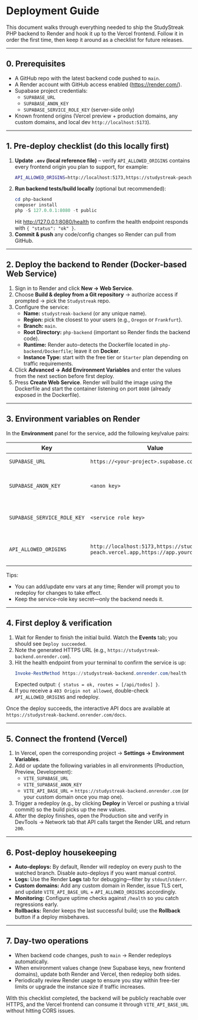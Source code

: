 # Deployment Guide

This document walks through everything needed to ship the StudyStreak PHP backend to Render and hook it up to the Vercel frontend. Follow it in order the first time, then keep it around as a checklist for future releases.

---

## 0. Prerequisites

- A GitHub repo with the latest backend code pushed to `main`.
- A Render account with GitHub access enabled (<https://render.com/>).
- Supabase project credentials:
  - `SUPABASE_URL`
  - `SUPABASE_ANON_KEY`
  - `SUPABASE_SERVICE_ROLE_KEY` (server-side only)
- Known frontend origins (Vercel preview + production domains, any custom domains, and local dev `http://localhost:5173`).

---

## 1. Pre-deploy checklist (do this locally first)

1. **Update `.env` (local reference file)** – verify `API_ALLOWED_ORIGINS` contains every frontend origin you plan to support, for example:
   ```bash
   API_ALLOWED_ORIGINS=http://localhost:5173,https://studystreak-peach.vercel.app,https://app.yourdomain.com
   ```
2. **Run backend tests/build locally** (optional but recommended):
   ```powershell
   cd php-backend
   composer install
   php -S 127.0.0.1:8080 -t public
   ```
   Hit <http://127.0.0.1:8080/health> to confirm the health endpoint responds with `{ "status": "ok" }`.
3. **Commit & push** any code/config changes so Render can pull from GitHub.

---

## 2. Deploy the backend to Render (Docker-based Web Service)

1. Sign in to Render and click **New → Web Service**.
2. Choose **Build & deploy from a Git repository** → authorize access if prompted → pick the `Studystreak` repo.
3. Configure the service:
   - **Name:** `studystreak-backend` (or any unique name).
   - **Region:** pick the closest to your users (e.g., `Oregon` or `Frankfurt`).
   - **Branch:** `main`.
   - **Root Directory:** `php-backend` (important so Render finds the backend code).
   - **Runtime:** Render auto-detects the Dockerfile located in `php-backend/Dockerfile`; leave it on **Docker**.
   - **Instance Type:** start with the free tier or `Starter` plan depending on traffic requirements.
4. Click **Advanced → Add Environment Variables** and enter the values from the next section before first deploy.
5. Press **Create Web Service**. Render will build the image using the Dockerfile and start the container listening on port `8080` (already exposed in the Dockerfile).

---

## 3. Environment variables on Render

In the **Environment** panel for the service, add the following key/value pairs:

| Key | Value | Notes |
| --- | ----- | ----- |
| `SUPABASE_URL` | `https://<your-project>.supabase.co` | Same as local |
| `SUPABASE_ANON_KEY` | `<anon key>` | Safe to expose to the backend |
| `SUPABASE_SERVICE_ROLE_KEY` | `<service role key>` | **Never** put this in the frontend |
| `API_ALLOWED_ORIGINS` | `http://localhost:5173,https://studystreak-peach.vercel.app,https://app.yourdomain.com` | Include every frontend origin |

Tips:
- You can add/update env vars at any time; Render will prompt you to redeploy for changes to take effect.
- Keep the service-role key secret—only the backend needs it.

---

## 4. First deploy & verification

1. Wait for Render to finish the initial build. Watch the **Events** tab; you should see `Deploy succeeded`.
2. Note the generated HTTPS URL (e.g., `https://studystreak-backend.onrender.com`).
3. Hit the health endpoint from your terminal to confirm the service is up:
   ```powershell
   Invoke-RestMethod https://studystreak-backend.onrender.com/health
   ```
   Expected output: `{ status = ok, routes = [/api/todos] }`.
4. If you receive a `403 Origin not allowed`, double-check `API_ALLOWED_ORIGINS` and redeploy.

Once the deploy succeeds, the interactive API docs are available at `https://studystreak-backend.onrender.com/docs`.

---

## 5. Connect the frontend (Vercel)

1. In Vercel, open the corresponding project → **Settings → Environment Variables**.
2. Add or update the following variables in all environments (Production, Preview, Development):
   - `VITE_SUPABASE_URL`
   - `VITE_SUPABASE_ANON_KEY`
   - `VITE_API_BASE_URL` = `https://studystreak-backend.onrender.com` (or your custom domain once you map one).
3. Trigger a redeploy (e.g., by clicking **Deploy** in Vercel or pushing a trivial commit) so the build picks up the new values.
4. After the deploy finishes, open the Production site and verify in DevTools → Network tab that API calls target the Render URL and return `200`.

---

## 6. Post-deploy housekeeping

- **Auto-deploys:** By default, Render will redeploy on every push to the watched branch. Disable auto-deploys if you want manual control.
- **Logs:** Use the Render **Logs** tab for debugging—filter by `stdout`/`stderr`.
- **Custom domains:** Add any custom domain in Render, issue TLS cert, and update `VITE_API_BASE_URL` + `API_ALLOWED_ORIGINS` accordingly.
- **Monitoring:** Configure uptime checks against `/health` so you catch regressions early.
- **Rollbacks:** Render keeps the last successful build; use the **Rollback** button if a deploy misbehaves.

---

## 7. Day-two operations

- When backend code changes, push to `main` → Render redeploys automatically.
- When environment values change (new Supabase keys, new frontend domains), update both Render and Vercel, then redeploy both sides.
- Periodically review Render usage to ensure you stay within free-tier limits or upgrade the instance size if traffic increases.

With this checklist completed, the backend will be publicly reachable over HTTPS, and the Vercel frontend can consume it through `VITE_API_BASE_URL` without hitting CORS issues.
